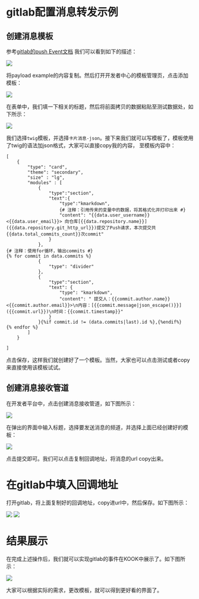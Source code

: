 # gitlab配置消息转发示例

## 创建消息模板

参考[gitlab的push Event文档](https://docs.gitlab.com/ee/user/project/integrations/webhook_events.html#push-events) 我们可以看到如下的描述：

![](https://img.kookapp.cn/assets/2024-11/12/ybUO5dqK3I1400n9.png)

将payload example的内容复制。然后打开开发者中心的模板管理页，点击添加模板：

![](https://img.kookapp.cn/assets/2024-11/12/706zFClyOW0oc0bv.png)

在表单中，我们填一下相关的标题，然后将前面拷贝的数据粘贴至测试数据处，如下所示：

![](https://img.kookapp.cn/assets/2024-11/12/TAnnr5qFpa0nc0hp.png)

我们选择`twig`模板，并选择`卡片消息-json`。接下来我们就可以写模板了，模板使用了twig的语法加json格式，大家可以直接copy我的内容， 至模板内容中：
```
[
    {
        "type": "card",
        "theme": "secondary",
        "size" : "lg",
        "modules" : [
            {
                "type":"section",
                "text":{
                    "type":"kmarkdown",
                    {# 注释：引用传来的变量中的数据，将其格式化并打印出来 #}
                    "content": "{{data.user_username}}<{{data.user_email}}> 向仓库[{{data.repository.name}}]({{data.repository.git_http_url}})提交了Push请求，本次提交共{{data.total_commits_count}}次commit"
                }
            },
{# 注释：使用for循环，输出commits #}
{% for commit in data.commits %}
            {
                "type": "divider"
            },
            {
                "type":"section",
                "text": {
                    "type": "kmarkdown",
                    "content": " 提交人：{{commit.author.name}}<{{commit.author.email}}>\n内容：[{{commit.message|json_escape()}}]({{commit.url}})\n时间：{{commit.timestamp}}"
                }
            }{%if commit.id != (data.commits|last).id %},{%endif%}
{% endfor %}
        ]
    }    
    
]
```
点击保存，这样我们就创建好了一个模板。当然，大家也可以点击测试或者copy来直接使用该模板试试。

## 创建消息接收管道
在开发者平台中，点击创建消息接收管道，如下图所示：

![](https://img.kookapp.cn/assets/2024-11/12/aHHRzSLers0m507r.png)

在弹出的界面中输入标题，选择要发送消息的频道，并选择上面已经创建好的模板：

![](https://img.kookapp.cn/assets/2024-11/12/862UU1kUIG0c40h8.png)

点击提交即可。我们可以点击复制回调地址，将消息的url copy出来。

# 在gitlab中填入回调地址
打开gitlab，将上面复制好的回调地址，copy进url中，然后保存。如下图所示：

![](https://img.kookapp.cn/assets/2024-11/12/eVblAicBiX0d905x.png)
![](https://img.kookapp.cn/assets/2024-11/12/q4ferMRSZ70ts09l.png)

# 结果展示
在完成上述操作后，我们就可以实现gitlab的事件在KOOK中展示了。如下图所示：

![](https://img.kookapp.cn/assets/2024-11/12/qmm0wZV47B0ij064.png)

大家可以根据实际的需求，更改模板，就可以得到更好看的界面了。